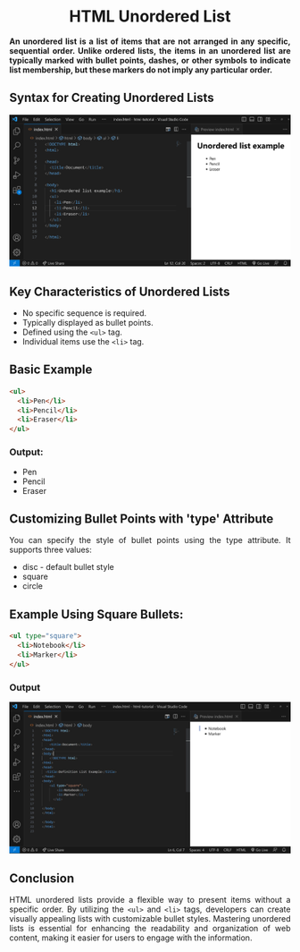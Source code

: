<style>
  body {
    text-align: justify;
  }
</style>

<h1 style="text-align: center;">HTML Unordered List</h1>

<b>An unordered list is a list of items that are not arranged in any specific, sequential order. Unlike ordered lists, the items in an unordered list are typically marked with bullet points, dashes, or other symbols to indicate list membership, but these markers do not imply any particular order.</b>

## Syntax for Creating Unordered Lists

<img src="./assets/unordered-list-example.png">

## Key Characteristics of Unordered Lists

- No specific sequence is required.
- Typically displayed as bullet points.
- Defined using the `<ul>` tag.
- Individual items use the `<li>` tag.

## Basic Example

```html
<ul>
  <li>Pen</li>
  <li>Pencil</li>
  <li>Eraser</li>
</ul>
```

### Output:

- Pen
- Pencil
- Eraser

## Customizing Bullet Points with 'type' Attribute

You can specify the style of bullet points using the type attribute. It supports three values:

- disc - default bullet style
- square
- circle

## Example Using Square Bullets:

```html
<ul type="square">
  <li>Notebook</li>
  <li>Marker</li>
</ul>
```

### Output

<img src="./assets/html-list-square.png">

## Conclusion

HTML unordered lists provide a flexible way to present items without a specific order. By utilizing the `<ul>` and `<li>` tags, developers can create visually appealing lists with customizable bullet styles. Mastering unordered lists is essential for enhancing the readability and organization of web content, making it easier for users to engage with the information.
